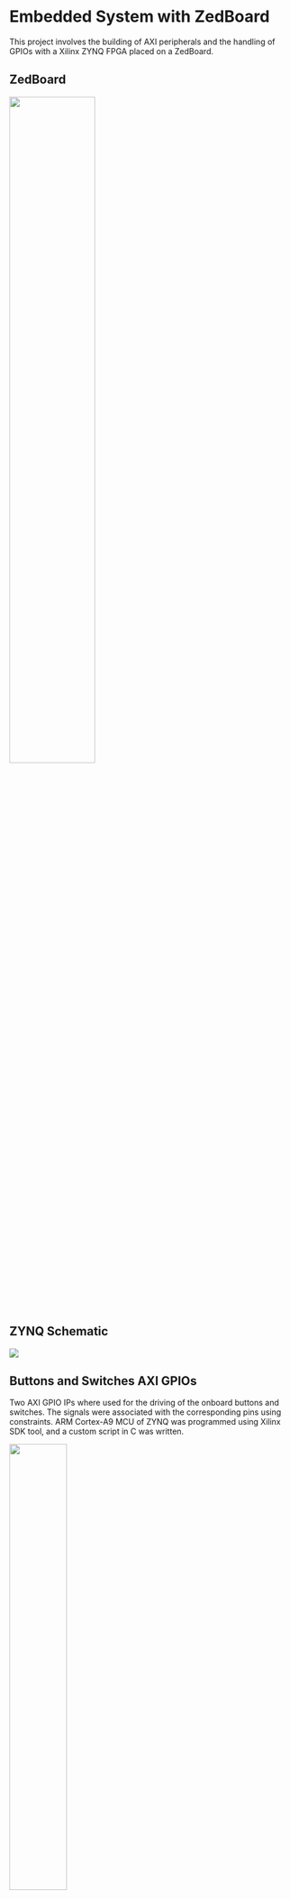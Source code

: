 # Embedded System with ZedBoard

This project involves the building of AXI peripherals and the handling of GPIOs with a Xilinx ZYNQ FPGA placed on a ZedBoard.



## ZedBoard

<img src="/images/zedboard.png" width='55%'>



## ZYNQ Schematic

<img src="/images/custom-ip.png" >



## Buttons and Switches AXI GPIOs

Two AXI GPIO IPs where used for the driving of the onboard buttons and switches. The signals were associated with the corresponding pins using constraints. ARM Cortex-A9 MCU of ZYNQ was programmed using Xilinx SDK tool, and a custom script in C was written.



<img src="images/axi_inter.png" width='45%'>



<img src="images/AXI_GPIO.png" width='70%'>



<img src="images/zynq_axi_gpios.png" >



### Synthesis, Implementation and Bitstream Generation

The block design was wrapped, constraints were added and the synthesis, implementation and programming flow was followed. The post implementation device was generated:



<img src="images/device.png" width='70%'>



### MCU programming

A custom C script was written for the programing of Cortex-A9 MCU. The purpose of the test was to read the buttons and switches values and print them in a local terminal:



<img src="images/dip_switch_test.png" width='50%'>



## AXI IP Creation

A custom AXI LED IP was added and packaged. The package was imported from Vivado IP Catalog and added in the block design and it was modified to have an 8-bit output for the led pins.

<img src="images/custom_led_controller_and_zynq.png" >

An HDL wrapper was created with its constraints for ZedBoard.

The MCU was again programmed using SDK, to set the value of the corresponding LEDs in a while loop.



## Timer and BRAM

The buttons and switches AXI GPIOs were added to the previous design, as well as an AXI BRAM Controller. The block memory is used to restore some information.

<img src="images/all_peripherals.png" width="80%" >

<img src="images/zynq_and_peripherals.png" >



A software application was run on ARM Cortex-M9, aiming to the initialization of a timer and the update of the GPIO LEDs, whenever the timer expires.

```c++
   // Read dip switch values
   dip_check_prev = XGpio_DiscreteRead(&dip, 1);
   // Load timer with delay in multiple of ONE_TENTH
   XScuTimer_LoadTimer(TimerInstancePtr, ONE_TENTH*dip_check_prev);
   // Set AutoLoad mode
   XScuTimer_EnableAutoReload(TimerInstancePtr);
   // Start the timer
   XScuTimer_Start (TimerInstancePtr);
   while (1)
   {
	  // Read push buttons and break the loop if Center button pressed
	  psb_check = XGpio_DiscreteRead(&push, 1);
	  if(psb_check > 0)
	  {
		  xil_printf("Push button pressed: Exiting\r\n");
		  XScuTimer_Stop(TimerInstancePtr);
		  break;
	  }
	  dip_check = XGpio_DiscreteRead(&dip, 1);
	  if (dip_check != dip_check_prev) {
		  xil_printf("DIP Switch Status %x, %x\r\n", dip_check_prev, dip_check);
		  dip_check_prev = dip_check;
	  	  // load timer with the new switch settings
		  XScuTimer_LoadTimer(TimerInstancePtr, ONE_TENTH*dip_check);
		  count = 0;
	  }
	  if(XScuTimer_IsExpired(TimerInstancePtr)) {
			  // clear status bit
		  	  XScuTimer_ClearInterruptStatus(TimerInstancePtr);
		  	  // output the count to LED and increment the count
		  	  LED_CONTROLLER_mWriteReg(XPAR_LED_CONTROLLER_0_S00_AXI_BASEADDR, 0, count);
		  	  count++;
	  }
```

After initializing the timer, the main function reads the initial value of the dip switch and sets the timer's load value to be a multiple of ONE_TENTH based on the dip switch value. It then enables the timer to automatically reload and starts it. The main then enters an infinite loop, where it continually reads the value of the push button and the dip switch. If the push button is pressed, the timer is stopped and the loop is exited. If the dip switch value changes, the timer's load value is updated with the new dip switch value multiplied by ONE_TENTH, and the count variable is reset to 0. Finally, if the timer has expired, meaning the specified delay has passed, the main clears the timer's interrupt status, outputs the count to the LED controller, and increments the count variable. Overall, this script demonstrates the use of the PS timer on the ZYNQ-7000 SoC to create a delay and synchronize with other hardware peripherals, such as the dip switches and LED controller. The push button is used to stop the program and exit the loop.



## High Level Synthesis	

The next step was the implementation of a counter in Verilog and VHDL by using Vitis HLS tool. Specifically, the tool generated the HDL code, by using as input the following C++ code:

```c++
#include<iostream>
#include<stdlib.h>
using namespace std;

int main()
{
    int count = 0;
    bool reset = false;
    while(1)
    {
        cout << ""<< count << endl;
        if(reset == true)
            count = 0;
        count++;
        if(count > 15)
            count = 0;
        for(int i=0; i<450000000; i++);
    }
    return 0;
}
```

Generated Verilog:

```verilog
// ==============================================================
// RTL generated by Vitis HLS - High-Level Synthesis from C, C++ and OpenCL v2022.2 (64-bit)
// Version: 2022.2
// Copyright (C) Copyright 1986-2022 Xilinx, Inc. All Rights Reserved.
// 
// ===========================================================

`timescale 1 ns / 1 ps 

(* CORE_GENERATION_INFO="main_main,hls_ip_2022_2,{HLS_INPUT_TYPE=cxx,HLS_INPUT_FLOAT=0,HLS_INPUT_FIXED=0,HLS_INPUT_PART=xc7z020-clg484-1,HLS_INPUT_CLOCK=10.000000,HLS_INPUT_ARCH=others,HLS_SYN_CLOCK=0.000000,HLS_SYN_LAT=-1,HLS_SYN_TPT=none,HLS_SYN_MEM=0,HLS_SYN_DSP=0,HLS_SYN_FF=2,HLS_SYN_LUT=14,HLS_VERSION=2022_2}" *)

module main (
        ap_clk,
        ap_rst,
        ap_start,
        ap_done,
        ap_idle,
        ap_ready,
        ap_return
);

parameter    ap_ST_fsm_state1 = 2'd1;
parameter    ap_ST_fsm_state2 = 2'd2;

input   ap_clk;
input   ap_rst;
input   ap_start;
output   ap_done;
output   ap_idle;
output   ap_ready;
output  [31:0] ap_return;

reg ap_idle;

(* fsm_encoding = "none" *) reg   [1:0] ap_CS_fsm;
wire    ap_CS_fsm_state1;
reg   [1:0] ap_NS_fsm;
reg    ap_ST_fsm_state1_blk;
wire    ap_ST_fsm_state2_blk;
wire    ap_ce_reg;

// power-on initialization
initial begin
#0 ap_CS_fsm = 2'd1;
end

always @ (posedge ap_clk) begin
    if (ap_rst == 1'b1) begin
        ap_CS_fsm <= ap_ST_fsm_state1;
    end else begin
        ap_CS_fsm <= ap_NS_fsm;
    end
end

always @ (*) begin
    if ((ap_start == 1'b0)) begin
        ap_ST_fsm_state1_blk = 1'b1;
    end else begin
        ap_ST_fsm_state1_blk = 1'b0;
    end
end

assign ap_ST_fsm_state2_blk = 1'b0;

always @ (*) begin
    if (((ap_start == 1'b0) & (1'b1 == ap_CS_fsm_state1))) begin
        ap_idle = 1'b1;
    end else begin
        ap_idle = 1'b0;
    end
end

always @ (*) begin
    case (ap_CS_fsm)
        ap_ST_fsm_state1 : begin
            if (((ap_start == 1'b1) & (1'b1 == ap_CS_fsm_state1))) begin
                ap_NS_fsm = ap_ST_fsm_state2;
            end else begin
                ap_NS_fsm = ap_ST_fsm_state1;
            end
        end
        ap_ST_fsm_state2 : begin
            ap_NS_fsm = ap_ST_fsm_state2;
        end
        default : begin
            ap_NS_fsm = 'bx;
        end
    endcase
end

assign ap_CS_fsm_state1 = ap_CS_fsm[32'd0];

assign ap_done = 1'b0;

assign ap_ready = 1'b0;

assign ap_return = 32'd0;

endmodule //main

```

VHDL:

```vhdl
-- ==============================================================
-- RTL generated by Vitis HLS - High-Level Synthesis from C, C++ and OpenCL v2022.2 (64-bit)
-- Version: 2022.2
-- Copyright (C) Copyright 1986-2022 Xilinx, Inc. All Rights Reserved.
-- 
-- ===========================================================

library IEEE;
use IEEE.std_logic_1164.all;
use IEEE.numeric_std.all;

entity main is
port (
    ap_clk : IN STD_LOGIC;
    ap_rst : IN STD_LOGIC;
    ap_start : IN STD_LOGIC;
    ap_done : OUT STD_LOGIC;
    ap_idle : OUT STD_LOGIC;
    ap_ready : OUT STD_LOGIC;
    ap_return : OUT STD_LOGIC_VECTOR (31 downto 0) );
end;


architecture behav of main is 
    attribute CORE_GENERATION_INFO : STRING;
    attribute CORE_GENERATION_INFO of behav : architecture is
    "main_main,hls_ip_2022_2,{HLS_INPUT_TYPE=cxx,HLS_INPUT_FLOAT=0,HLS_INPUT_FIXED=0,HLS_INPUT_PART=xc7z020-clg484-1,HLS_INPUT_CLOCK=10.000000,HLS_INPUT_ARCH=others,HLS_SYN_CLOCK=0.000000,HLS_SYN_LAT=-1,HLS_SYN_TPT=none,HLS_SYN_MEM=0,HLS_SYN_DSP=0,HLS_SYN_FF=2,HLS_SYN_LUT=14,HLS_VERSION=2022_2}";
    constant ap_const_logic_1 : STD_LOGIC := '1';
    constant ap_const_logic_0 : STD_LOGIC := '0';
    constant ap_ST_fsm_state1 : STD_LOGIC_VECTOR (1 downto 0) := "01";
    constant ap_ST_fsm_state2 : STD_LOGIC_VECTOR (1 downto 0) := "10";
    constant ap_const_lv32_0 : STD_LOGIC_VECTOR (31 downto 0) := "00000000000000000000000000000000";
    constant ap_const_boolean_1 : BOOLEAN := true;

    signal ap_CS_fsm : STD_LOGIC_VECTOR (1 downto 0) := "01";
    attribute fsm_encoding : string;
    attribute fsm_encoding of ap_CS_fsm : signal is "none";
    signal ap_CS_fsm_state1 : STD_LOGIC;
    attribute fsm_encoding of ap_CS_fsm_state1 : signal is "none";
    signal ap_NS_fsm : STD_LOGIC_VECTOR (1 downto 0);
    signal ap_ST_fsm_state1_blk : STD_LOGIC;
    signal ap_ST_fsm_state2_blk : STD_LOGIC;
    signal ap_ce_reg : STD_LOGIC;

begin

    ap_CS_fsm_assign_proc : process(ap_clk)
    begin
        if (ap_clk'event and ap_clk =  '1') then
            if (ap_rst = '1') then
                ap_CS_fsm <= ap_ST_fsm_state1;
            else
                ap_CS_fsm <= ap_NS_fsm;
            end if;
        end if;
    end process;


    ap_NS_fsm_assign_proc : process (ap_start, ap_CS_fsm, ap_CS_fsm_state1)
    begin
        case ap_CS_fsm is
            when ap_ST_fsm_state1 => 
                if (((ap_start = ap_const_logic_1) and (ap_const_logic_1 = ap_CS_fsm_state1))) then
                    ap_NS_fsm <= ap_ST_fsm_state2;
                else
                    ap_NS_fsm <= ap_ST_fsm_state1;
                end if;
            when ap_ST_fsm_state2 => 
                ap_NS_fsm <= ap_ST_fsm_state2;
            when others =>  
                ap_NS_fsm <= "XX";
        end case;
    end process;
    ap_CS_fsm_state1 <= ap_CS_fsm(0);

    ap_ST_fsm_state1_blk_assign_proc : process(ap_start)
    begin
        if ((ap_start = ap_const_logic_0)) then 
            ap_ST_fsm_state1_blk <= ap_const_logic_1;
        else 
            ap_ST_fsm_state1_blk <= ap_const_logic_0;
        end if; 
    end process;

    ap_ST_fsm_state2_blk <= ap_const_logic_0;
    ap_done <= ap_const_logic_0;

    ap_idle_assign_proc : process(ap_start, ap_CS_fsm_state1)
    begin
        if (((ap_start = ap_const_logic_0) and (ap_const_logic_1 = ap_CS_fsm_state1))) then 
            ap_idle <= ap_const_logic_1;
        else 
            ap_idle <= ap_const_logic_0;
        end if; 
    end process;

    ap_ready <= ap_const_logic_0;
    ap_return <= ap_const_lv32_0;
end behav;

```


